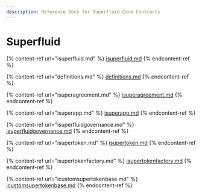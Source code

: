 ```yaml
---
description: Reference Docs for Superfluid Core Contracts
---
```


# Superfluid

{% content-ref url="isuperfluid.md" %}
[isuperfluid.md](isuperfluid.md)
{% endcontent-ref %}

{% content-ref url="definitions.md" %}
[definitions.md](definitions.md)
{% endcontent-ref %}

{% content-ref url="isuperagreement.md" %}
[isuperagreement.md](isuperagreement.md)
{% endcontent-ref %}

{% content-ref url="isuperapp.md" %}
[isuperapp.md](isuperapp.md)
{% endcontent-ref %}

{% content-ref url="isuperfluidgovernance.md" %}
[isuperfluidgovernance.md](isuperfluidgovernance.md)
{% endcontent-ref %}

{% content-ref url="isupertoken.md" %}
[isupertoken.md](isupertoken.md)
{% endcontent-ref %}

{% content-ref url="isupertokenfactory.md" %}
[isupertokenfactory.md](isupertokenfactory.md)
{% endcontent-ref %}

{% content-ref url="icustomsupertokenbase.md" %}
[icustomsupertokenbase.md](icustomsupertokenbase.md)
{% endcontent-ref %}
